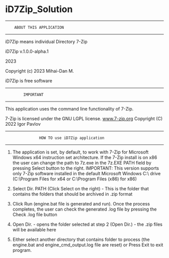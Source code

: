 # iD7Zip_Solution
***************************************************************
		ABOUT THIS APPLICATION
***************************************************************

iD7Zip means individual Directory 7-Zip

iD7Zip v.1.0.0-alpha.1

2023

Copyright (c) 2023 Mihai-Dan M.

iD7Zip is free software

***************************************************************
			IMPORTANT
***************************************************************

This application uses the command line functionality of 7-Zip. 

7-Zip is licensed under the GNU LGPL license.
www.7-zip.org
Copyright (C) 2022 Igor Pavlov

********************************************************************
                   HOW TO use iD7Zip application
********************************************************************

1. The application is set, by default, to work with 7-Zip for Microsoft Windows x64 instruction set architecture.
   If the 7-Zip install is on x86 the user can change the path to 7z.exe in the 7z.EXE PATH field by pressing Select button to the right.
   IMPORTANT: This version supports only 7-Zip software installed in the default Microsoft Windows C:\ drive (C:\Program Files for x64 or C:\Program Files (x86) for x86)

2. Select Dir. PATH (Click Select on the right) - This is the folder that contains the folders that should be archived in .zip format

3. Click Run (engine.bat file is generated and run). Once the process completes, the user can check the generated .log file by pressing the Check .log file button

4. Open Dir. - opens the folder selected at step 2 (Open Dir.) - the .zip files will be available here

5. Either select another directory that contains folder to process (the engine.bat and engine_cmd_output.log file are reset) or Press Exit to exit program.

